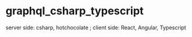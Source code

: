 # graphql_csharp_typescript
server side: csharp, hotchocolate ; client side:  React, Angular, Typescript
